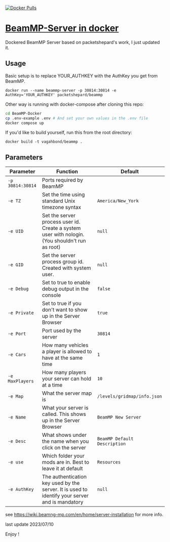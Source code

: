 [hub]: https://hub.docker.com/r/vagahbond/beammp_server
[git]: https://github.com/vagahbond/BeamMP-docker

[![Docker Pulls](https://img.shields.io/docker/pulls/vagahbond/beammp_server.svg)][hub]

# [BeamMP-Server in docker][hub]

Dockered BeamMP Server based on packetshepard's work, I just updated it.

## Usage

Basic setup is to replace YOUR_AUTHKEY with the AuthKey you get from BeamMP.

`docker run --name beammp-server -p 30814:30814 -e AuthKey='YOUR_AUTHKEY' packetshepard/beammp`

Other way is running with docker-compose after cloning this repo:

```bash
cd BeamMP-Docker
cp .env-example .env # And set your own values in the .env file
docker compose up
```

If you'd like to build yourself, run this from the root directory:

`docker build -t vagahbond/beammp .`

## Parameters

| Parameter        | Function                                                                                       | Default                      |
| ---------------- | ---------------------------------------------------------------------------------------------- | ---------------------------- |
| `-p 30814:30814` | Ports required by BeamMP                                                                       |
| `-e TZ`          | Set the time using standard Unix timezone syntax                                               | `America/New_York`           |
| `-e UID`         | Set the server process user id. Create a system user with nologin. (You shouldn't run as root) | `null`                       |
| `-e GID`         | Set the server process group id. Created with system user.                                     | `null`                       |
| `-e Debug`       | Set to true to enable debug output in the console                                              | `false`                      |
| `-e Private`     | Set to true if you don't want to show up in the Server Browser                                 | `true`                       |
| `-e Port`        | Port used by the server                                                                        | `30814`                      |
| `-e Cars`        | How many vehicles a player is allowed to have at the same time                                 | `1`                          |
| `-e MaxPlayers`  | How many players your server can hold at a time                                                | `10`                         |
| `-e Map`         | What the server map is                                                                         | `/levels/gridmap/info.json`  |
| `-e Name`        | What your server is called. This shows up in the Server Browser                                | `BeamMP New Server`          |
| `-e Desc`        | What shows under the name when you click on the server                                         | `BeamMP Default Description` |
| `-e use`         | Which folder your mods are in. Best to leave it at default                                     | `Resources`                  |
| `-e AuthKey`     | The authentication key used by the server. It is used to identify your server and is mandatory | `null`                       |

see https://wiki.beamng-mp.com/en/home/server-installation for more info.

last update 2023/07/10

Enjoy !
